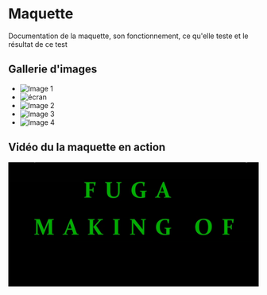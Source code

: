 # Maquette

Documentation de la maquette, son fonctionnement, ce qu'elle teste et le résultat de ce test

## Gallerie d'images

* ![Image 1](https://placehold.co/400x400?text=1+image)
* ![écran](Assets/Images/40_maquette/maquette-ecrans1.PNG)
* ![Image 2](https://placehold.co/400x400?text=2+image)
* ![Image 3](https://placehold.co/400x400?text=3+image)
* ![Image 4](https://placehold.co/400x400?text=4+image)

## Vidéo du la maquette en action
 [![Vidéo maquette](../50_diffusion/making-off-miniature.PNG)](https://youtu.be/vc4ROoVuDpA)
